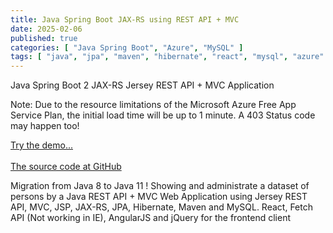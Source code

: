 ```yaml
---
title: Java Spring Boot JAX-RS using REST API + MVC
date: 2025-02-06
published: true
categories: [ "Java Spring Boot", "Azure", "MySQL" ]
tags: [ "java", "jpa", "maven", "hibernate", "react", "mysql", "azure" ]
---
```



Java Spring Boot 2 JAX-RS Jersey REST API + MVC Application

<p>Note: Due to the resource limitations of the Microsoft Azure Free App Service Plan, the initial load time will be up to 1 minute. A 403 Status code may happen too!</p>

<a href="https://pso-jersey-rest.azurewebsites.net" target="_blank" title="Java">Try the demo...</a>
<br /><br />
<a href="https://github.com/persteenolsen/springboot-jersey-rest-jpa" target="_blank">The source code at GitHub</a>

Migration from Java 8 to Java 11 ! Showing and administrate a dataset of persons by a Java REST API + MVC Web Application using Jersey REST API, MVC, JSP, JAX-RS, JPA, Hibernate, Maven and MySQL. React, Fetch API (Not working in IE), AngularJS and jQuery for the frontend client



